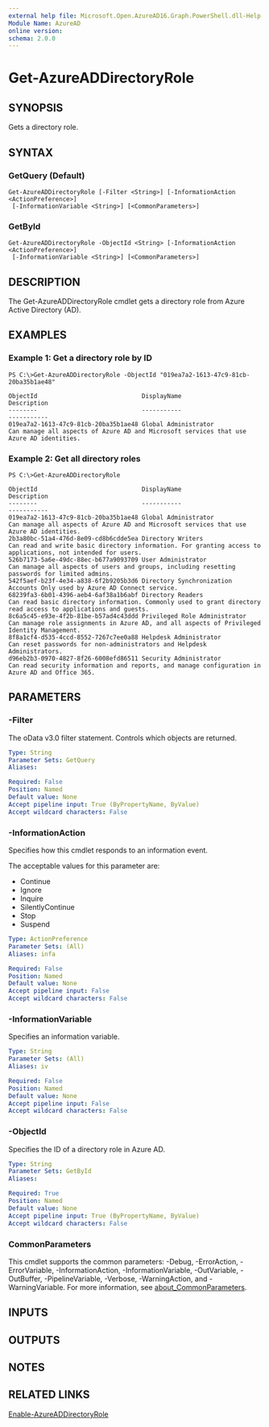 ```yaml
---
external help file: Microsoft.Open.AzureAD16.Graph.PowerShell.dll-Help.xml
Module Name: AzureAD
online version:
schema: 2.0.0
---
```


# Get-AzureADDirectoryRole

## SYNOPSIS
Gets a directory role.

## SYNTAX

### GetQuery (Default)
```
Get-AzureADDirectoryRole [-Filter <String>] [-InformationAction <ActionPreference>]
 [-InformationVariable <String>] [<CommonParameters>]
```

### GetById
```
Get-AzureADDirectoryRole -ObjectId <String> [-InformationAction <ActionPreference>]
 [-InformationVariable <String>] [<CommonParameters>]
```

## DESCRIPTION
The Get-AzureADDirectoryRole cmdlet gets a directory role from Azure Active Directory (AD).

## EXAMPLES

### Example 1: Get a directory role by ID
```
PS C:\>Get-AzureADDirectoryRole -ObjectId "019ea7a2-1613-47c9-81cb-20ba35b1ae48"

ObjectId                             DisplayName                        Description
--------                             -----------                        -----------
019ea7a2-1613-47c9-81cb-20ba35b1ae48 Global Administrator              Can manage all aspects of Azure AD and Microsoft services that use Azure AD identities.
```

### Example 2: Get all directory roles
```
PS C:\>Get-AzureADDirectoryRole

ObjectId                             DisplayName                        Description
--------                             -----------                        -----------
019ea7a2-1613-47c9-81cb-20ba35b1ae48 Global Administrator               Can manage all aspects of Azure AD and Microsoft services that use Azure AD identities.
2b3a80bc-51a4-476d-8e09-cd8b6cdde5ea Directory Writers                  Can read and write basic directory information. For granting access to applications, not intended for users.
526b7173-5a6e-49dc-88ec-b677a9093709 User Administrator                 Can manage all aspects of users and groups, including resetting passwords for limited admins.
542f5aef-b23f-4e34-a838-6f2b9205b3d6 Directory Synchronization Accounts Only used by Azure AD Connect service.
68239fa3-6b01-4396-aeb4-6af38a1b6abf Directory Readers                  Can read basic directory information. Commonly used to grant directory read access to applications and guests.
8c6a5c45-e93e-4f2b-81be-b57ad4c43ddd Privileged Role Administrator      Can manage role assignments in Azure AD, and all aspects of Privileged Identity Management.
8f8a1cf4-d535-4ccd-8552-7267c7ee0a88 Helpdesk Administrator             Can reset passwords for non-administrators and Helpdesk Administrators.
d96eb2b3-0970-4827-8f26-6008efd86511 Security Administrator             Can read security information and reports, and manage configuration in Azure AD and Office 365.
```

## PARAMETERS

### -Filter
The oData v3.0 filter statement. 
Controls which objects are returned.

```yaml
Type: String
Parameter Sets: GetQuery
Aliases:

Required: False
Position: Named
Default value: None
Accept pipeline input: True (ByPropertyName, ByValue)
Accept wildcard characters: False
```

### -InformationAction
Specifies how this cmdlet responds to an information event.

The acceptable values for this parameter are:

- Continue
- Ignore
- Inquire
- SilentlyContinue
- Stop
- Suspend

```yaml
Type: ActionPreference
Parameter Sets: (All)
Aliases: infa

Required: False
Position: Named
Default value: None
Accept pipeline input: False
Accept wildcard characters: False
```

### -InformationVariable
Specifies an information variable.

```yaml
Type: String
Parameter Sets: (All)
Aliases: iv

Required: False
Position: Named
Default value: None
Accept pipeline input: False
Accept wildcard characters: False
```

### -ObjectId
Specifies the ID of a directory role in Azure AD.

```yaml
Type: String
Parameter Sets: GetById
Aliases:

Required: True
Position: Named
Default value: None
Accept pipeline input: True (ByPropertyName, ByValue)
Accept wildcard characters: False
```

### CommonParameters
This cmdlet supports the common parameters: -Debug, -ErrorAction, -ErrorVariable, -InformationAction, -InformationVariable, -OutVariable, -OutBuffer, -PipelineVariable, -Verbose, -WarningAction, and -WarningVariable. For more information, see [about_CommonParameters](http://go.microsoft.com/fwlink/?LinkID=113216).

## INPUTS

## OUTPUTS

## NOTES

## RELATED LINKS

[Enable-AzureADDirectoryRole]()

